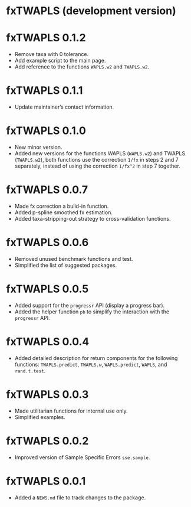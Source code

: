 # fxTWAPLS (development version)

# fxTWAPLS 0.1.2
* Remove taxa with 0 tolerance.
* Add example script to the main page.
* Add reference to the functions `WAPLS.w2` and `TWAPLS.w2`.

# fxTWAPLS 0.1.1
* Update maintainer’s contact information.

# fxTWAPLS 0.1.0
* New minor version.
* Added new versions for the functions WAPLS (`WAPLS.w2`) and TWAPLS 
(`TWAPLS.w2`), both functions use the correction `1/fx` in steps 2 and 7 separately, instead of using the correction `1/fx^2` in step 7 together.

# fxTWAPLS 0.0.7

* Made fx correction a build-in function.
* Added p-spline smoothed fx estimation.
* Added taxa-stripping-out strategy to cross-validation functions.

# fxTWAPLS 0.0.6

* Removed unused benchmark functions and test.
* Simplified the list of suggested packages.

# fxTWAPLS 0.0.5

* Added support for the `progressr` API (display a progress bar).
* Added the helper function `pb` to simplify the interaction with the 
`progressr` API.

# fxTWAPLS 0.0.4

* Added detailed description for return components for the following functions:
`TWAPLS.predict`, `TWAPLS.w`, `WAPLS.predict`, `WAPLS`, and `rand.t.test`.

# fxTWAPLS 0.0.3

* Made utilitarian functions for internal use only. 
* Simplified examples.

# fxTWAPLS 0.0.2

* Improved version of Sample Specific Errors `sse.sample`.

# fxTWAPLS 0.0.1

* Added a `NEWS.md` file to track changes to the package.
